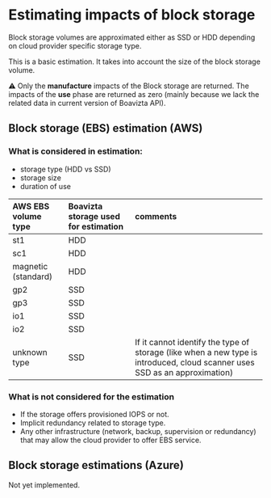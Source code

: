 # Estimating impacts of block storage

Block storage volumes are approximated either as SSD or HDD depending on cloud provider specific storage type.

This is a basic estimation. It takes into account the size of the block storage volume.

⚠ Only the **manufacture** impacts of the Block storage are returned. The impacts of the **use** phase are returned as zero (mainly because we lack the related data in current version of Boavizta API).

## Block storage (EBS) estimation (AWS)

### What is considered in estimation:

- storage type (HDD vs SSD)
- storage size
- duration of use

| AWS EBS volume type | Boavizta storage used for estimation | comments |
| :------------------ | :----------------------------------- | :------- |
| st1                 | HDD                                  |          |
| sc1                 | HDD                                  |          |
| magnetic (standard) | HDD                                  |          |
| gp2                 | SSD                                  |          |
| gp3                 | SSD                                  |          |
| io1                 | SSD                                  |          |
| io2                 | SSD                                  |          |
| unknown type        | SSD                                  | If it cannot identify the type of storage (like when a new type is introduced, cloud scanner uses SSD as an approximation)         |

### What is not considered for the estimation

- If the storage offers provisioned IOPS or not.
- Implicit redundancy related to storage type.
- Any other infrastructure (network, backup, supervision or redundancy) that may allow the cloud provider to offer EBS service.

## Block storage estimations (Azure)

Not yet implemented.
